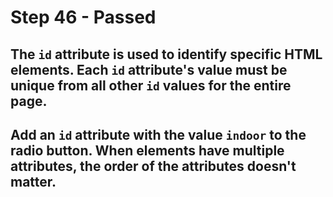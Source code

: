 # Step 46 - Passed
## The `id` attribute is used to identify specific HTML elements. Each `id` attribute's value must be unique from all other `id` values for the entire page.

## Add an `id` attribute with the value `indoor` to the radio button. When elements have multiple attributes, the order of the attributes doesn't matter.